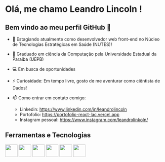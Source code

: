 # Olá, me chamo Leandro Lincoln ! 
## Bem vindo ao meu perfil GitHub 👋




- 🔭 Estagiando atualmente como desenvolvedor web front-end no Núcleo de Tecnologias Estratégicas em Saúde (NUTES)!
- :bookmark_tabs: Graduado em ciência da Computação pela Universidade Estadual da Paraiba (UEPB)
- :computer: Em busca de oportunidades   
- ⚡ Curiosidade: Em tempo livre, gosto de me aventurar como ciêntista de Dados!
- 📫 Como entrar em contato comigo: 
    
    - Linkedin: https://www.linkedin.com/in/leandrolincoln
    - Portofolio: https://portofolio-react-lac.vercel.app
    - Instagram pessoal: https://www.instagram.com/leandrolinkoln/



## Ferramentas e Tecnologias



<img src="https://cdn.jsdelivr.net/gh/devicons/devicon/icons/html5/html5-original.svg" width="40" height="40" />   <img src="https://cdn.jsdelivr.net/gh/devicons/devicon/icons/css3/css3-original.svg" width="40" height="40" />   <img src="https://cdn.jsdelivr.net/gh/devicons/devicon/icons/javascript/javascript-original.svg" width="40" height="40" />   <img src="https://cdn.jsdelivr.net/gh/devicons/devicon/icons/typescript/typescript-original.svg" width="40" height="40"/>         <img src="https://cdn.jsdelivr.net/gh/devicons/devicon/icons/react/react-original.svg" width="40" height="40"/>   <img src="https://cdn.jsdelivr.net/gh/devicons/devicon/icons/angularjs/angularjs-original.svg"  width="40" height="40" />
          
          
          
